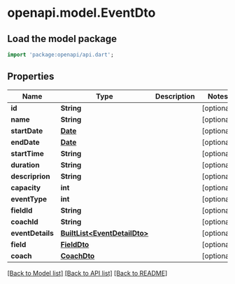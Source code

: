 # openapi.model.EventDto

## Load the model package
```dart
import 'package:openapi/api.dart';
```

## Properties
Name | Type | Description | Notes
------------ | ------------- | ------------- | -------------
**id** | **String** |  | [optional] 
**name** | **String** |  | [optional] 
**startDate** | [**Date**](Date.md) |  | [optional] 
**endDate** | [**Date**](Date.md) |  | [optional] 
**startTime** | **String** |  | [optional] 
**duration** | **String** |  | [optional] 
**descriprion** | **String** |  | [optional] 
**capacity** | **int** |  | [optional] 
**eventType** | **int** |  | [optional] 
**fieldId** | **String** |  | [optional] 
**coachId** | **String** |  | [optional] 
**eventDetails** | [**BuiltList&lt;EventDetailDto&gt;**](EventDetailDto.md) |  | [optional] 
**field** | [**FieldDto**](FieldDto.md) |  | [optional] 
**coach** | [**CoachDto**](CoachDto.md) |  | [optional] 

[[Back to Model list]](../README.md#documentation-for-models) [[Back to API list]](../README.md#documentation-for-api-endpoints) [[Back to README]](../README.md)


